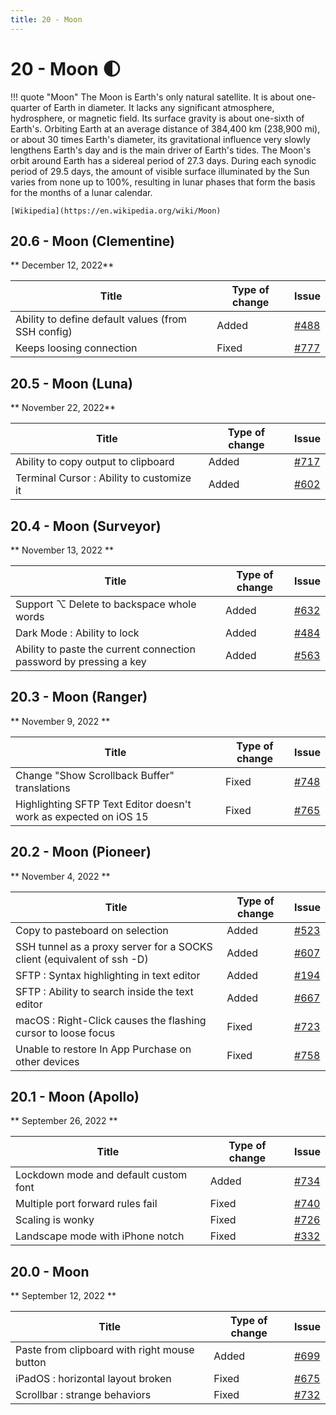 ```yaml
---
title: 20 - Moon
---
```

# 20 - Moon :first_quarter_moon:
!!! quote "Moon"
    The Moon is Earth's only natural satellite. It is about one-quarter of Earth in diameter. It lacks any significant atmosphere, hydrosphere, or magnetic field. Its surface gravity is about one-sixth of Earth's. Orbiting Earth at an average distance of 384,400 km (238,900 mi), or about 30 times Earth's diameter, its gravitational influence very slowly lengthens Earth's day and is the main driver of Earth's tides. The Moon's orbit around Earth has a sidereal period of 27.3 days. During each synodic period of 29.5 days, the amount of visible surface illuminated by the Sun varies from none up to 100%, resulting in lunar phases that form the basis for the months of a lunar calendar.

    [Wikipedia](https://en.wikipedia.org/wiki/Moon)

## 20.6 - Moon (Clementine)
** December 12, 2022**

| Title | Type of change | Issue |
| --- | --- | --- |
| Ability to define default values (from SSH config) | Added | [#488](https://github.com/isontheline/pro.webssh.net/issues/488) |
| Keeps loosing connection | Fixed | [#777](https://github.com/isontheline/pro.webssh.net/issues/777) |

## 20.5 - Moon (Luna)
** November 22, 2022**

| Title | Type of change | Issue |
| --- | --- | --- |
| Ability to copy output to clipboard | Added | [#717](https://github.com/isontheline/pro.webssh.net/issues/717) |
| Terminal Cursor : Ability to customize it | Added | [#602](https://github.com/isontheline/pro.webssh.net/issues/602) |

## 20.4 - Moon (Surveyor)
** November 13, 2022 **

| Title | Type of change | Issue |
| --- | --- | --- |
| Support ⌥ Delete to backspace whole words | Added | [#632](https://github.com/isontheline/pro.webssh.net/issues/632) |
| Dark Mode : Ability to lock | Added | [#484](https://github.com/isontheline/pro.webssh.net/issues/484) |
| Ability to paste the current connection password by pressing a key | Added | [#563](https://github.com/isontheline/pro.webssh.net/issues/563) |

## 20.3 - Moon (Ranger)
** November 9, 2022 **

| Title | Type of change | Issue |
| --- | --- | --- |
| Change "Show Scrollback Buffer" translations | Fixed | [#748](https://github.com/isontheline/pro.webssh.net/issues/748) |
| Highlighting SFTP Text Editor doesn't work as expected on iOS 15 | Fixed | [#765](https://github.com/isontheline/pro.webssh.net/issues/765) |

## 20.2 - Moon (Pioneer)
** November 4, 2022 **

| Title | Type of change | Issue |
| --- | --- | --- |
| Copy to pasteboard on selection | Added | [#523](https://github.com/isontheline/pro.webssh.net/issues/523) |
| SSH tunnel as a proxy server for a SOCKS client (equivalent of ssh -D) | Added | [#607](https://github.com/isontheline/pro.webssh.net/issues/607) |
| SFTP : Syntax highlighting in text editor | Added | [#194](https://github.com/isontheline/pro.webssh.net/issues/194) |
| SFTP : Ability to search inside the text editor | Added | [#667](https://github.com/isontheline/pro.webssh.net/issues/667) |
| macOS : Right-Click causes the flashing cursor to loose focus | Fixed | [#723](https://github.com/isontheline/pro.webssh.net/issues/723) |
| Unable to restore In App Purchase on other devices | Fixed | [#758](https://github.com/isontheline/pro.webssh.net/issues/758) |

## 20.1 - Moon (Apollo)
** September 26, 2022 **

| Title | Type of change | Issue |
| --- | --- | --- |
| Lockdown mode and default custom font | Added | [#734](https://github.com/isontheline/pro.webssh.net/issues/734) |
| Multiple port forward rules fail | Fixed | [#740](https://github.com/isontheline/pro.webssh.net/issues/740) |
| Scaling is wonky | Fixed | [#726](https://github.com/isontheline/pro.webssh.net/issues/726) |
| Landscape mode with iPhone notch | Fixed | [#332](https://github.com/isontheline/pro.webssh.net/issues/332) |

## 20.0 - Moon
** September 12, 2022 **

| Title | Type of change | Issue |
| --- | --- | --- |
| Paste from clipboard with right mouse button | Added | [#699](https://github.com/isontheline/pro.webssh.net/issues/699) |
| iPadOS : horizontal layout broken | Fixed | [#675](https://github.com/isontheline/pro.webssh.net/issues/675) |
| Scrollbar : strange behaviors | Fixed | [#732](https://github.com/isontheline/pro.webssh.net/issues/732) |

[^1]: [Moon Missions](https://moon.nasa.gov/exploration/moon-missions/)